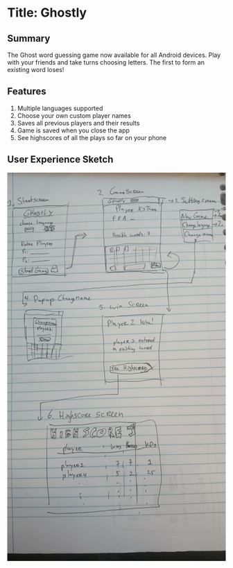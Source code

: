 # Title: Ghostly

## Summary
The Ghost word guessing game now available for all Android devices. Play with your friends and take turns choosing letters. The first to form an existing word loses!

## Features 
1. Multiple languages supported
2. Choose your own custom player names
3. Saves all previous players and their results
4. Game is saved when you close the app
5. See highscores of all the plays so far on your phone

## User Experience Sketch
![App Sketch](sketch.jpg)
